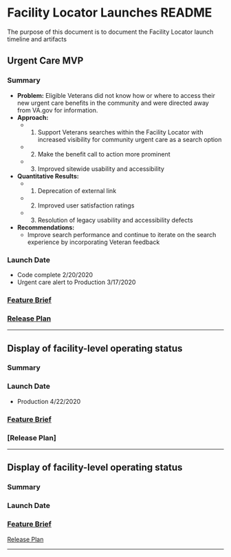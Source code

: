 # Facility Locator Launches README

The purpose of this document is to document the Facility Locator launch timeline and artifacts

## Urgent Care MVP
### Summary
- **Problem:** Eligible Veterans did not know how or where to access their new urgent care benefits in the community and were directed away from  VA.gov for information. 
- **Approach:** 
  - 1. Support Veterans searches within the Facility Locator with increased visibility for community urgent care as a search option
  - 2. Make the benefit call to action more prominent
  - 3. Improved sitewide usability and accessibility 
- **Quantitative Results:** 
  - 1. Deprecation of external link
  - 2. Improved user satisfaction ratings
  - 3. Resolution of legacy usability and accessibility defects
- **Recommendations:**
  - Improve search performance and continue to iterate on the search experience by incorporating Veteran feedback
### Launch Date
- Code complete 2/20/2020
- Urgent care alert to Production 3/17/2020
### [Feature Brief](https://github.com/department-of-veterans-affairs/va.gov-team/blob/master/products/facilities/facility-locator/product/urgent-care/mvp-feature-brief.md)
### [Release Plan](https://github.com/department-of-veterans-affairs/va.gov-team/blob/master/products/facilities/facility-locator/product/urgent-care/mvp-release-plan.md)

---

## Display of facility-level operating status
### Summary
### Launch Date
- Production 4/22/2020
### [Feature Brief](https://github.com/department-of-veterans-affairs/va.gov-team/blob/master/products/facilities/facility-locator/product/facility-level-alerts/feature-brief.md)
### [Release Plan]

---

## Display of facility-level operating status
### Summary
### Launch Date
### [Feature Brief](https://github.com/department-of-veterans-affairs/va.gov-team/blob/master/products/facilities/medical-centers/product/left-nav-upgrade/vamc-left-nav-enhancement-feature-brief.md)
[Release Plan](https://github.com/department-of-veterans-affairs/va.gov-team/blob/master/products/facilities/medical-centers/product/left-nav-upgrade/release-plan.md)

---


